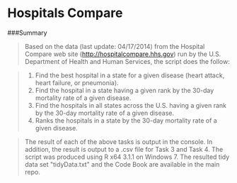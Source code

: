 Hospitals Compare
==================

###Summary
> Based on the data (last update: 04/17/2014) from the Hospital Compare web site (http://hospitalcompare.hhs.gov)
run by the U.S. Department of Health and Human Services, the script does the follow:

> 1. Find the best hospital in a state for a given disease (heart attack, heart failure, or pneumonia).
> 2. Find the hospital in a state having a given rank by the 30-day mortality rate of a given disease. 
> 3. Find the hospitals in all states across the U.S. having a given rank by the 30-day mortality rate of a given disease. 
> 4. Ranks the hospitals in a state by the 30-day mortality rate of a given disease.


> The result of each of the above tasks is output in the console. In addition, the result is output to a .csv file for Task 3 and Task 4. The script was produced using R x64 3.1.1 on Windows 7. The resulted tidy data set "tidyData.txt" and the Code Book are available in the main repo. 
